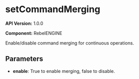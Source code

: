 # setCommandMerging

**API Version:** 1.0.0

**Component:** RebelENGINE

Enable/disable command merging for continuous operations.

## Parameters

- **enable**: True to enable merging, false to disable.

